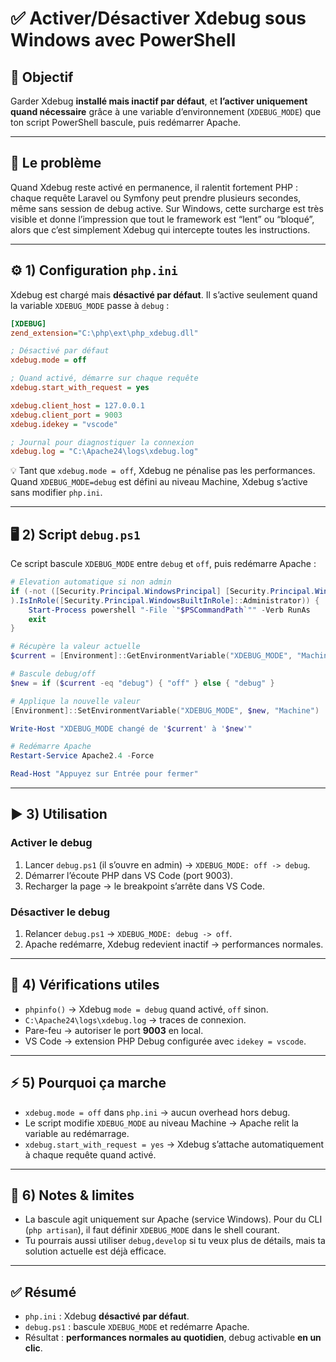 # ✅ Activer/Désactiver Xdebug sous Windows avec PowerShell

## 🎯 Objectif

Garder Xdebug **installé mais inactif par défaut**, et **l’activer uniquement quand nécessaire** grâce à une variable d’environnement (`XDEBUG_MODE`) que ton script PowerShell bascule, puis redémarrer Apache.

---

## 🚨 Le problème

Quand Xdebug reste activé en permanence, il ralentit fortement PHP : chaque requête Laravel ou Symfony peut prendre plusieurs secondes, même sans session de debug active. Sur Windows, cette surcharge est très visible et donne l’impression que tout le framework est “lent” ou “bloqué”, alors que c’est simplement Xdebug qui intercepte toutes les instructions.

---

## ⚙️ 1) Configuration `php.ini`

Xdebug est chargé mais **désactivé par défaut**. Il s’active seulement quand la variable `XDEBUG_MODE` passe à `debug` :

```ini
[XDEBUG]
zend_extension="C:\php\ext\php_xdebug.dll"

; Désactivé par défaut
xdebug.mode = off

; Quand activé, démarre sur chaque requête
xdebug.start_with_request = yes

xdebug.client_host = 127.0.0.1
xdebug.client_port = 9003
xdebug.idekey = "vscode"

; Journal pour diagnostiquer la connexion
xdebug.log = "C:\Apache24\logs\xdebug.log"
```

💡 Tant que `xdebug.mode = off`, Xdebug ne pénalise pas les performances.
Quand `XDEBUG_MODE=debug` est défini au niveau Machine, Xdebug s’active sans modifier `php.ini`.

---

## 🖥️ 2) Script `debug.ps1`

Ce script bascule `XDEBUG_MODE` entre `debug` et `off`, puis redémarre Apache :

```powershell
# Elevation automatique si non admin
if (-not ([Security.Principal.WindowsPrincipal] [Security.Principal.WindowsIdentity]::GetCurrent()
).IsInRole([Security.Principal.WindowsBuiltInRole]::Administrator)) {
    Start-Process powershell "-File `"$PSCommandPath`"" -Verb RunAs
    exit
}

# Récupère la valeur actuelle
$current = [Environment]::GetEnvironmentVariable("XDEBUG_MODE", "Machine")

# Bascule debug/off
$new = if ($current -eq "debug") { "off" } else { "debug" }

# Applique la nouvelle valeur
[Environment]::SetEnvironmentVariable("XDEBUG_MODE", $new, "Machine")

Write-Host "XDEBUG_MODE changé de '$current' à '$new'"

# Redémarre Apache
Restart-Service Apache2.4 -Force

Read-Host "Appuyez sur Entrée pour fermer"
```

---

## ▶️ 3) Utilisation

### Activer le debug

1. Lancer `debug.ps1` (il s’ouvre en admin) → `XDEBUG_MODE: off -> debug`.
2. Démarrer l’écoute PHP dans VS Code (port 9003).
3. Recharger la page → le breakpoint s’arrête dans VS Code.

### Désactiver le debug

1. Relancer `debug.ps1` → `XDEBUG_MODE: debug -> off`.
2. Apache redémarre, Xdebug redevient inactif → performances normales.

---

## 🔎 4) Vérifications utiles

* `phpinfo()` → Xdebug `mode = debug` quand activé, `off` sinon.
* `C:\Apache24\logs\xdebug.log` → traces de connexion.
* Pare-feu → autoriser le port **9003** en local.
* VS Code → extension PHP Debug configurée avec `idekey = vscode`.

---

## ⚡ 5) Pourquoi ça marche

* `xdebug.mode = off` dans `php.ini` → aucun overhead hors debug.
* Le script modifie `XDEBUG_MODE` au niveau Machine → Apache relit la variable au redémarrage.
* `xdebug.start_with_request = yes` → Xdebug s’attache automatiquement à chaque requête quand activé.

---

## 📝 6) Notes & limites

* La bascule agit uniquement sur Apache (service Windows). Pour du CLI (`php artisan`), il faut définir `XDEBUG_MODE` dans le shell courant.
* Tu pourrais aussi utiliser `debug,develop` si tu veux plus de détails, mais ta solution actuelle est déjà efficace.

---

## ✅ Résumé

* `php.ini` : Xdebug **désactivé par défaut**.
* `debug.ps1` : bascule `XDEBUG_MODE` et redémarre Apache.
* Résultat : **performances normales au quotidien**, debug activable **en un clic**.

